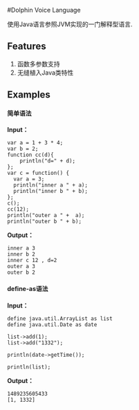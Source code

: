 #Dolphin Voice Language

使用Java语言参照JVM实现的一门解释型语言.

## Features

1. 函数多参数支持
2. 无缝植入Java类特性

## Examples

#### 简单语法

**Input：**

```dv
var a = 1 + 3 * 4;
var b = 2;
function cc(d){
	println("d=" + d);
};
var c = function() {
  var a = 3;
  println("inner a " + a);
  println("inner b " + b);
};
c();
cc(12);
println("outer a " +  a);
println("outer b " + b);
```

**Output：**

```dv
inner a 3
inner b 2
inner c 12 , d=2
outer a 3
outer b 2
```

#### define-as语法

**Input：**

```dv
define java.util.ArrayList as list
define java.util.Date as date

list->add(1);
list->add("1332");

println(date->getTime());

println(list);
```

**Output：**

```dv
1489235605433
[1, 1332]
```

